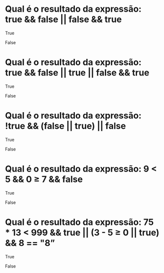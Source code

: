 # Qual é o resultado da expressão: true && false || false && true

True

False

# Qual é o resultado da expressão: true && false || true || false && true

True

False

# Qual é o resultado da expressão: !true && (false || true) || false

True

False

# Qual é o resultado da expressão: 9 < 5 && 0 ≥ 7 && false

True

False

# Qual é o resultado da expressão: 75 * 13 < 999 && true || (3 - 5 ≥ 0 || true) && 8 == "8”

True

False